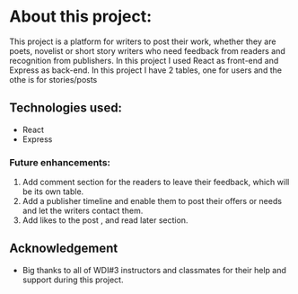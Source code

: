 

# About this project: 

This project is a platform for writers to post their work, whether they are poets, novelist or short story writers who need feedback from readers and recognition from publishers. 
In this project I used React as front-end and Express as back-end. In this project I have 2 tables, one for users and the othe is for stories/posts 

## Technologies used: 

- React 
- Express

### Future enhancements:

1. Add comment section for the readers to leave their feedback, which will be its own table. 
1. Add a publisher timeline and enable them to post their offers or needs and let the writers contact them.
1. Add likes to the post , and read later section. 

## Acknowledgement 

-  Big thanks to all of WDI#3 instructors and classmates for their help and support during this project.

